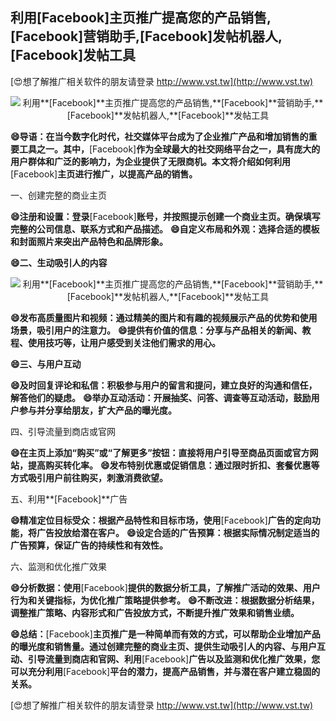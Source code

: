 ## **利用**[Facebook]**主页推广提高您的产品销售,**[Facebook]**营销助手,**[Facebook]**发帖机器人,**[Facebook]**发帖工具**

[😍想了解推广相关软件的朋友请登录 http://www.vst.tw](http://www.vst.tw)

 <center><img src="https://vst.tw/MP4/tuiguang/png/4.png" alt="利用**[Facebook]**主页推广提高您的产品销售,**[Facebook]**营销助手,**[Facebook]**发帖机器人,**[Facebook]**发帖工具"></center>

**😄导语：在当今数字化时代，社交媒体平台成为了企业推广产品和增加销售的重要工具之一。其中，**[Facebook]**作为全球最大的社交网络平台之一，具有庞大的用户群体和广泛的影响力，为企业提供了无限商机。本文将介绍如何利用**[Facebook]**主页进行推广，以提高产品的销售。**

一、创建完整的商业主页

**😄注册和设置：登录**[Facebook]**账号，并按照提示创建一个商业主页。确保填写完整的公司信息、联系方式和产品描述。**
**😄自定义布局和外观：选择合适的模板和封面照片来突出产品特色和品牌形象。**

**😄二、生动吸引人的内容**

 <center><img src="https://vst.tw/MP4/tuiguang/png/4.png" alt="利用**[Facebook]**主页推广提高您的产品销售,**[Facebook]**营销助手,**[Facebook]**发帖机器人,**[Facebook]**发帖工具"></center>

**😄发布高质量图片和视频：通过精美的图片和有趣的视频展示产品的优势和使用场景，吸引用户的注意力。**
**😄提供有价值的信息：分享与产品相关的新闻、教程、使用技巧等，让用户感受到关注他们需求的用心。**

**😄三、与用户互动**

**😄及时回复评论和私信：积极参与用户的留言和提问，建立良好的沟通和信任，解答他们的疑虑。**
**😄举办互动活动：开展抽奖、问答、调查等互动活动，鼓励用户参与并分享给朋友，扩大产品的曝光度。**

四、引导流量到商店或官网

**😄在主页上添加“购买”或“了解更多”按钮：直接将用户引导至商品页面或官方网站，提高购买转化率。**
**😄发布特别优惠或促销信息：通过限时折扣、套餐优惠等方式吸引用户前往购买，刺激消费欲望。**

五、利用**[Facebook]**广告

**😄精准定位目标受众：根据产品特性和目标市场，使用**[Facebook]**广告的定向功能，将广告投放给潜在客户。**
**😄设定合适的广告预算：根据实际情况制定适当的广告预算，保证广告的持续性和有效性。**

六、监测和优化推广效果

**😄分析数据：使用**[Facebook]**提供的数据分析工具，了解推广活动的效果、用户行为和关键指标，为优化推广策略提供参考。**
**😄不断改进：根据数据分析结果，调整推广策略、内容形式和广告投放方式，不断提升推广效果和销售业绩。**

**😄总结：**[Facebook]**主页推广是一种简单而有效的方式，可以帮助企业增加产品的曝光度和销售量。通过创建完整的商业主页、提供生动吸引人的内容、与用户互动、引导流量到商店和官网、利用**[Facebook]**广告以及监测和优化推广效果，您可以充分利用**[Facebook]**平台的潜力，提高产品销售，并与潜在客户建立稳固的关系。**

[😍想了解推广相关软件的朋友请登录 http://www.vst.tw](http://www.vst.tw)



